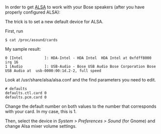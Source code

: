 In order to get [ALSA](/index.php/ALSA "ALSA") to work with your Bose speakers (after you have properly configured ALSA):

The trick is to set a new default device for ALSA.

First, run

```
$ cat /proc/asound/cards

```

My sample result:

```
0 [Intel          ]: HDA-Intel - HDA Intel  HDA Intel at 0xfdff8000 irq 16
1 [Audio          ]: USB-Audio - Bose USB Audio Bose Corporation Bose USB Audio at  usb-0000:00:1d.2-2, full speed

```

Look at /usr/share/alsa/alsa.conf and the find parameters you need to edit.

```
# defaults
defaults.ctl.card 0
defaults.pcm.card 0

```

Change the default number on both values to the number that corresponds with your card. In my case, this is 1.

Then, select the device in *System > Preferences > Sound* (for Gnome) and change Alsa mixer volume settings.